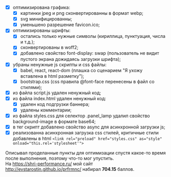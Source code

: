 - [x] оптимизирована графика: 
  - [x] картинки jpeg и png сконвертированны в формат webp;  
  - [x] svg минифицированны;  
  - [x] уменьшено разрешение favicon.ico;
- [x] оптимизированы шрифты:  
  - [x] остались только нужные символы (кириллица, пунктуация, числа и т.д.);  
  - [x] сконвертированы в woff2;  
  - [x] добавлено свойство font-display: swap (пользователь не видит пустого экрана дожидаясь загрузки шрифта);  
- [x] убраны ненужные js скрипты и css файлы:  
  - [x] babel, react, react-dom (плашка со сценарием "Я ухожу вставлена в html разметку");  
  - [x] bootstrap.css (css правила @font-face перенесены в файл со стилями);  
- [x] из файла script.js удален ненужный код;  
- [x] из файла index.html удален ненужный код:  
  - [x] удален код подгрузки баннера;  
  - [x] удалены комментарии;  
- [x] из файла styles.css для селектор .panel_lamp удалил свойство background-image в формате base64;  
- [x] в тег скрипт добавлено свойство async для асинхронной загрузки js;  
- [x] реализованна асинхронная загрузка css стилей, критичные стили добавлены в html
  `<link rel="preload" href="styles.css" as="style" onload="this.rel='stylesheet'">`

Описывал проделанные пункты для оптимизации спустя какое-то время после выполнения, поэтому что-то мог упустить.  
На https://shri-performance.ru/ мой сайт http://evstarostin.github.io/prfrmnc/ набирал **704.15** баллов.  

